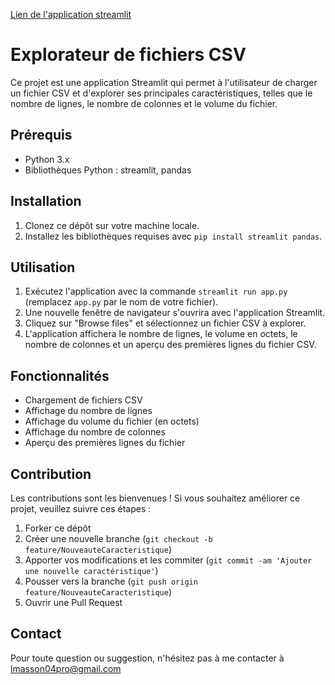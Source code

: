 [Lien de l'application streamlit](https://appstream-ac6ngxccdsdzynhzbeexhr.streamlit.app/)

# Explorateur de fichiers CSV

Ce projet est une application Streamlit qui permet à l'utilisateur de charger un fichier CSV et d'explorer ses principales caractéristiques, telles que le nombre de lignes, le nombre de colonnes et le volume du fichier.

## Prérequis

- Python 3.x
- Bibliothèques Python : streamlit, pandas

## Installation

1. Clonez ce dépôt sur votre machine locale.
2. Installez les bibliothèques requises avec `pip install streamlit pandas`.

## Utilisation

1. Exécutez l'application avec la commande `streamlit run app.py` (remplacez `app.py` par le nom de votre fichier).
2. Une nouvelle fenêtre de navigateur s'ouvrira avec l'application Streamlit.
3. Cliquez sur "Browse files" et sélectionnez un fichier CSV à explorer.
4. L'application affichera le nombre de lignes, le volume en octets, le nombre de colonnes et un aperçu des premières lignes du fichier CSV.

## Fonctionnalités

- Chargement de fichiers CSV
- Affichage du nombre de lignes
- Affichage du volume du fichier (en octets)
- Affichage du nombre de colonnes
- Aperçu des premières lignes du fichier

## Contribution

Les contributions sont les bienvenues ! Si vous souhaitez améliorer ce projet, veuillez suivre ces étapes :

1. Forker ce dépôt
2. Créer une nouvelle branche (`git checkout -b feature/NouveauteCaracteristique`)
3. Apporter vos modifications et les commiter (`git commit -am 'Ajouter une nouvelle caractéristique'`)
4. Pousser vers la branche (`git push origin feature/NouveauteCaracteristique`)
5. Ouvrir une Pull Request



## Contact

Pour toute question ou suggestion, n'hésitez pas à me contacter à lmasson04pro@gmail.com


